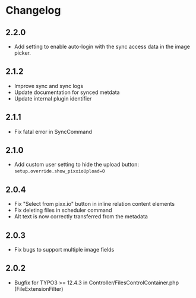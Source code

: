 # Changelog

## 2.2.0

- Add setting to enable auto-login with the sync access data in the image picker.

## 2.1.2

- Improve sync and sync logs
- Update documentation for synced metdata
- Update internal plugin identifier

## 2.1.1

- Fix fatal error in SyncCommand

## 2.1.0

- Add custom user setting to hide the upload button: `setup.override.show_pixxioUpload=0`

## 2.0.4

- Fix "Select from pixx.io" button in inline relation content elements
- Fix deleting files in scheduler command
- Alt text is now correctly transferred from the metadata

## 2.0.3

- Fix bugs to support multiple image fields

## 2.0.2

- Bugfix for TYPO3 >= 12.4.3 in Controller/FilesControlContainer.php (FileExtensionFilter)
